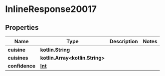 
# InlineResponse20017

## Properties
Name | Type | Description | Notes
------------ | ------------- | ------------- | -------------
**cuisine** | **kotlin.String** |  | 
**cuisines** | **kotlin.Array&lt;kotlin.String&gt;** |  | 
**confidence** | [**Int**](Int.md) |  |



